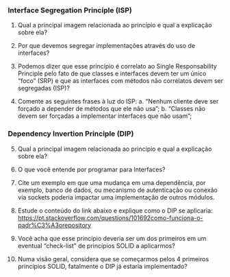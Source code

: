 ### Interface Segregation Principle (ISP)
1. Qual a principal imagem relacionada ao princípio e qual a explicação sobre ela?

2. Por que devemos segregar implementações através do uso de interfaces?

3. Podemos dizer que esse princípio é correlato ao Single Responsability Principle
pelo fato de que classes e interfaces devem ter um único “foco” (SRP) e que as
interfaces com métodos não correlatos devem ser segregadas (ISP)?

4. Comente as seguintes frases à luz do ISP:
    a. “Nenhum cliente deve ser forçado a depender de métodos que ele não
    usa”;
    b. “Classes não devem ser forçadas a implementar interfaces que não usam”;

### Dependency Invertion Principle (DIP)

5. Qual a principal imagem relacionada ao princípio e qual a explicação sobre ela?

6. O que você entende por programar para Interfaces?

7. Cite um exemplo em que uma mudança em uma dependência, por exemplo, banco de dados, ou mecanismo de autenticação ou conexão via sockets poderia impactar uma implementação de outros módulos.

8. Estude o conteúdo do link abaixo e explique como o DIP se aplicaria: 
https://pt.stackoverflow.com/questions/101692como-funciona-o-padr%C3%A3orepository

9. Você acha que esse princípio deveria ser um dos primeiros em um eventual “check-list” de princípios SOLID a aplicarmos?

10. Numa visão geral, considera que se começarmos pelos 4 primeiros princípios SOLID, fatalmente o DIP já estaria implementado?
